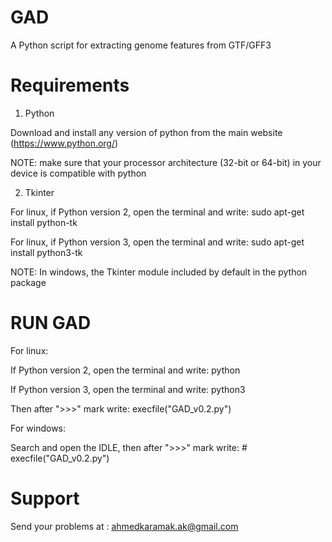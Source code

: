 # GAD

A Python script for extracting genome features from GTF/GFF3

# Requirements
1. Python

Download and install any version of python from the main website (https://www.python.org/)

NOTE: make sure that your processor architecture (32-bit or 64-bit) in your device is compatible with python

2. Tkinter

For linux, if Python version 2, open the terminal and write: sudo apt-get install python-tk

For linux, if Python version 3, open the terminal and write: sudo apt-get install python3-tk

NOTE: In windows, the Tkinter module included by default in the python package

# RUN GAD
For linux:

If Python version 2, open the terminal and write: python

If Python version 3, open the terminal and write: python3

Then after ">>>" mark write: execfile("GAD_v0.2.py")

For windows:

Search and open the IDLE, then after ">>>" mark write: # execfile("GAD_v0.2.py")

# Support

Send your problems at : ahmedkaramak.ak@gmail.com

